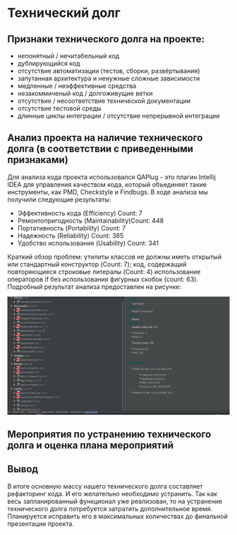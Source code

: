 # Технический долг

## Признаки технического долга на проекте:

* непонятный / нечитабельный код
* дублирующийся код
* отсутствие автоматизации (тестов, сборки, развёртывания)
* запутанная архитектура и ненужные сложные зависимости
* медленные / неэффективные средства
* незакоммиченый код / долгоживущие ветки
* отсутствие / несоответствие технической документации
* отсутствие тестовой среды
* длинные циклы интеграции / отсутствие непрерывной интеграции

## Анализ проекта на наличие технического долга (в соответствии с приведенными признаками)
Для анализа кода проекта использовался QAPlug - это плагин Intellij IDEA для управления качеством кода, который объединяет такие инструменты, как PMD, Checkstyle и Findbugs.
В ходе анализа мы получили следующие результаты:
* Эффективность кода (Efficiency) Count: 7
* Ремонтопригодность (Maintainability)Count: 448
* Портативность (Portability) Count: 7
* Надежность (Reliability) Count: 385
* Удобство использования (Usability) Count: 341

Краткий обзор проблем: утилиты классов не должны иметь открытый или стандартный конструктор (Count: 7);  код, содержащий повторяющиеся строковые литералы (Count: 4) использование операторов if без использования фигурных скобок (count: 63). 
Подробный результат анализа предоставлен на рисунке:

![qaanalyze](https://github.com/JohnnyBurak/Cozy-corner/blob/master/docs/QAAnalyze.jpg)

## Мероприятия по устранению технического долга и оценка плана мероприятий


## Вывод
В итоге основную массу нашего технического долга составляет рефакторинг кода. И его желательно необходимо устранить. Так как весь запланированный функционал уже реализован, то на устранение технического долга потребуется затратить дополнительное время. Планируется исправить его в максимальных количествах до финальной презентации проекта.
